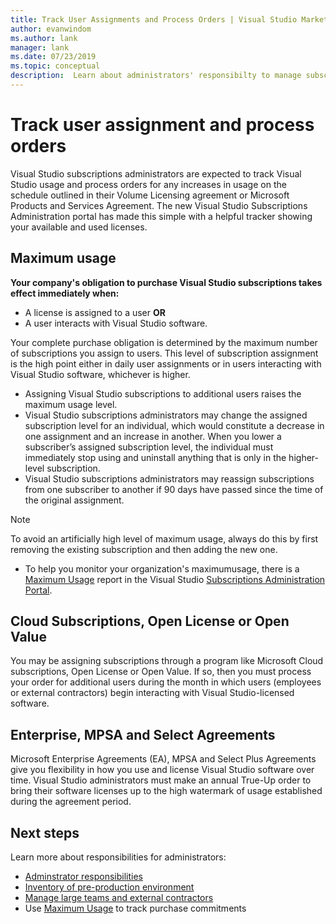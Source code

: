 ```yaml
---
title: Track User Assignments and Process Orders | Visual Studio Marketplace
author: evanwindom
ms.author: lank
manager: lank
ms.date: 07/23/2019
ms.topic: conceptual
description:  Learn about administrators' responsibilty to manage subscriptions for large teams as well as external contractors.
---
```


# Track user assignment and process orders
Visual Studio subscriptions administrators are expected to track Visual Studio usage and process orders for any increases in usage on the schedule outlined in their Volume Licensing agreement or Microsoft Products and Services Agreement. The new Visual Studio Subscriptions Administration portal has made this simple with a helpful tracker showing your available and used licenses.

## Maximum usage
**Your company's obligation to purchase Visual Studio subscriptions takes effect immediately when:**
- A license is assigned to a user **OR**
- A user interacts with Visual Studio software.

Your complete purchase obligation is determined by the maximum number of subscriptions you assign to users. This level of subscription assignment is the high point either in daily user assignments or in users interacting with Visual Studio software, whichever is higher.

- Assigning Visual Studio subscriptions to additional users raises the maximum usage level.  
- Visual Studio subscriptions administrators may change the assigned subscription level for an individual, which would constitute a decrease in one assignment and an increase in another. When you lower a subscriber’s assigned subscription level, the individual must immediately stop using and uninstall anything that is only in the higher-level subscription. 
- Visual Studio subscriptions administrators may reassign subscriptions from one subscriber to another if 90 days have passed since the time of the original assignment. 
> [!NOTE]
> To avoid an artificially high level of maximum usage, always do this by first removing the existing subscription and then adding the new one.
- To help you monitor your organization's maximumusage, there is a [Maximum Usage](maximum-usage.md) report in the Visual Studio [Subscriptions Administration Portal](https://manage.visualstudio.com). 

## Cloud Subscriptions, Open License or Open Value
You may be assigning subscriptions through a program like Microsoft Cloud subscriptions, Open License or Open Value. If so, then you must process your order for additional users during the month in which users (employees or external contractors) begin interacting with Visual Studio-licensed software.

## Enterprise, MPSA and Select Agreements
Microsoft Enterprise Agreements (EA), MPSA and Select Plus Agreements give you flexibility in how you use and license Visual Studio software over time. Visual Studio administrators must make an annual True-Up order to bring their software licenses up to the high watermark of usage established during the agreement period.

## Next steps
Learn more about responsibilities for administrators:
- [Adminstrator responsibilities](admin-responsibilities.md)
- [Inventory of pre-production environment](admin-inventory.md)
- [Manage large teams and external contractors](manage-teams.md)
- Use [Maximum Usage](maximum-usage.md) to track purchase commitments